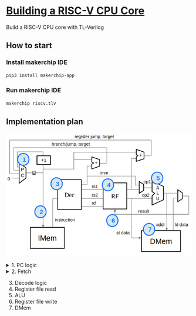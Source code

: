 # [Building a RISC-V CPU Core](https://learning.edx.org/course/course-v1:LinuxFoundationX+LFD111x+1T2021/home)
Build a RISC-V CPU core with TL-Verilog

## How to start
### Install makerchip IDE
```bash
pip3 install makerchip-app
```
### Run makerchip IDE
```bash
makerchip riscv.tlv
```

## Implementation plan
![RISC-V_CPU_Block_Diagram](images/RISC-V_CPU_Block_Diagram.png)

<details>
  <summary>1. PC logic</summary>
  <img src="images/pc_logic/Initial_PC_logic.png">
</details>

<details>
  <summary>2. Fetch</summary>
  <img src="images/fetch/Instruction_memory_hookup.png">
</details>

3. Decode logic
4. Register file read
5. ALU
6. Register file write
7. DMem
